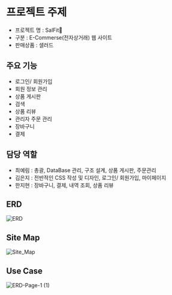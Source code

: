 # 프로젝트 주제 

- 프로젝트 명	: SalFit💃
- 구분		: E-Commerse(전자상거래) 웹 사이트 
- 판매상품		: 샐러드  

## 주요 기능 

- 로그인/ 회원가입
- 회원 정보 관리 
- 상품 게시판
- 검색 
- 상품 리뷰 
- 관리자 주문 관리
- 장바구니
- 결제

## 담당 역할

- 최예림 : 총괄, DataBase 관리, 구조 설계, 상품 게시판, 주문관리 
- 김은지 : 전반적인 CSS 작성 및 디자인, 로그인/ 회원가입, 마이페이지 
- 한지현 : 장바구니, 결제, 내역 조회, 상품 리뷰 

## ERD
![ERD](https://user-images.githubusercontent.com/62541678/125650839-48c49fa4-333f-4652-936b-2410e307e79f.png)


## Site Map
![Site_Map](https://user-images.githubusercontent.com/62541678/125650645-60394786-9976-40c8-81ee-cac8e456d8fa.png)

## Use Case
![ERD-Page-1 (1)](https://user-images.githubusercontent.com/62541678/125651237-03f4b3ef-7683-4e77-b4fb-536be1e35488.png)


